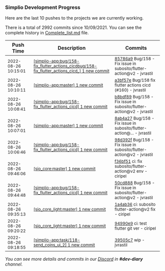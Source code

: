 
### Simplio Development Progress

Here are the last 10 pushes to the projects we are currently working.

There is a total of 2992 commits since 10/09/2021. You can see the complete history in
 [Complete_list.md](Complete_list.md) file.

| Push Time | Description | Commits |
| --- | --- | --- |
| <sub>2022-08-26 10:15:01</sub> | <sub>[[simplio-app:bug/158\-fix\_flutter\_actions\_cicdbug/158\-fix\_flutter\_actions\_cicd\_] 1 new commit](https://github.com/SimplioOfficial/simplio-app/commit/85786a9cfa1b515530d6d4765111d8a17d4c7d42)</sub> | <sub>[85786a9](https://github.com/SimplioOfficial/simplio-app/commit/85786a9cfa1b515530d6d4765111d8a17d4c7d42) Bug/158 - Fix issue in subosito/flutter-action@v2 - jvrastil</sub> |
| <sub>2022-08-26 10:10:11</sub> | <sub>[[simplio-app:master] 1 new commit](https://github.com/SimplioOfficial/simplio-app/commit/a3bf57e59dd4cb1ac21a555dea9098e76ab85e3d)</sub> | <sub>[a3bf57e](https://github.com/SimplioOfficial/simplio-app/commit/a3bf57e59dd4cb1ac21a555dea9098e76ab85e3d) Bug/158 fix flutter actions cicd (#160) - jvrastil</sub> |
| <sub>2022-08-26 10:08:41</sub> | <sub>[[simplio-app:bug/158\-fix\_flutter\_actions\_cicd] 1 new commit](https://github.com/SimplioOfficial/simplio-app/commit/b8bdf893f4a85bb703cb1620ef76c949411f8e84)</sub> | <sub>[b8bdf89](https://github.com/SimplioOfficial/simplio-app/commit/b8bdf893f4a85bb703cb1620ef76c949411f8e84) Bug/158 - Fix issue in subosito/flutter-action@v2 - jvrastil</sub> |
| <sub>2022-08-26 10:07:01</sub> | <sub>[[simplio-app:master] 1 new commit](https://github.com/SimplioOfficial/simplio-app/commit/8ab4a2701b9e46235562b54b60cca3007a1bc4c4)</sub> | <sub>[8ab4a27](https://github.com/SimplioOfficial/simplio-app/commit/8ab4a2701b9e46235562b54b60cca3007a1bc4c4) Bug/158 - Fix issue in subosito/flutter-action@... - jvrastil</sub> |
| <sub>2022-08-26 10:06:46</sub> | <sub>[[simplio-app:bug/158\-fix\_flutter\_actions\_cicd] 1 new commit](https://github.com/SimplioOfficial/simplio-app/commit/98d392fc3223feaf5151fdf0a587c58f6f14f87b)</sub> | <sub>[98d392f](https://github.com/SimplioOfficial/simplio-app/commit/98d392fc3223feaf5151fdf0a587c58f6f14f87b) Bug/158 - Fix issue in subosito/flutter-action@v2 - jvrastil</sub> |
| <sub>2022-08-26 09:46:06</sub> | <sub>[[sio_core:master] 1 new commit](https://github.com/SimplioOfficial/sio_core/commit/f36bf51e85e720cfb34ac49c01be33e1c24f221b)</sub> | <sub>[f36bf51](https://github.com/SimplioOfficial/sio_core/commit/f36bf51e85e720cfb34ac49c01be33e1c24f221b) ci: fix subosito/flutter-action@v2 env - ciripel</sub> |
| <sub>2022-08-26 09:44:48</sub> | <sub>[[simplio-app:bug/158\-fix\_flutter\_actions\_cicd] 1 new commit](https://github.com/SimplioOfficial/simplio-app/commit/50cd888049034fd32ad11e586c8af92e248bd4fd)</sub> | <sub>[50cd888](https://github.com/SimplioOfficial/simplio-app/commit/50cd888049034fd32ad11e586c8af92e248bd4fd) Bug/158 - Fix issue in subosito/flutter-action@v2 - jvrastil</sub> |
| <sub>2022-08-26 09:35:13</sub> | <sub>[[sio_core_light:master] 1 new commit](https://github.com/SimplioOfficial/sio_core_light/commit/1a4ab364ae0789ff62bf7f281b44e4613d31e449)</sub> | <sub>[1a4ab36](https://github.com/SimplioOfficial/sio_core_light/commit/1a4ab364ae0789ff62bf7f281b44e4613d31e449) ci: subosito flutter-action@v2 fix - ciripel</sub> |
| <sub>2022-08-26 09:20:22</sub> | <sub>[[sio_core_light:master] 1 new commit](https://github.com/SimplioOfficial/sio_core_light/commit/94990e9fffdc5bb7ff856a60f158f4c7ee1ed95d)</sub> | <sub>[94990e9](https://github.com/SimplioOfficial/sio_core_light/commit/94990e9fffdc5bb7ff856a60f158f4c7ee1ed95d) ci: test flutter git ver - ciripel</sub> |
| <sub>2022-08-26 09:18:55</sub> | <sub>[[simplio-app:task/118\-send\_coins\_ui\_2] 1 new commit](https://github.com/SimplioOfficial/simplio-app/commit/39505c7f4c1285bc3199ffca17d326b986167b1f)</sub> | <sub>[39505c7](https://github.com/SimplioOfficial/simplio-app/commit/39505c7f4c1285bc3199ffca17d326b986167b1f) wip - jvrastil</sub> |

_You can see more details and commits in our [Discord](https://discord.gg/aKhjuwZmdP) in **#dev-diary** channel._
